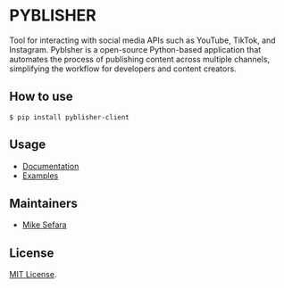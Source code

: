 # PYBLISHER

Tool for interacting with social media APIs such as YouTube, TikTok, and Instagram. 
Pyblsher is a open-source Python-based application that automates the process of publishing content across multiple channels,
simplifying the workflow for developers and content creators.

## How to use 
```
$ pip install pyblisher-client
```

## Usage

- [Documentation](https://github.io/)
- [Examples](https://github.com/)

## Maintainers

- [Mike Sefara](https://github.com/sefara)

## License

[MIT License](LICENSE).
